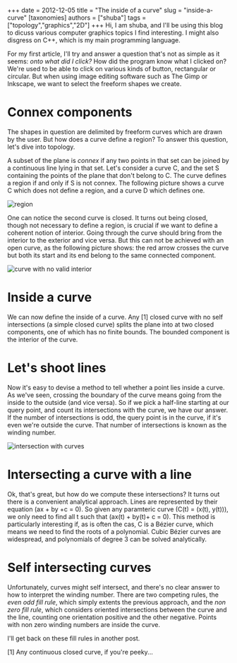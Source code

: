 +++
date = 2012-12-05
title = "The inside of a curve"
slug = "inside-a-curve"
[taxonomies]
authors = ["shuba"]
tags = ["topology","graphics","2D"]
+++
Hi, I am shuba, and I'll be using this blog to dicuss various computer graphics topics I find interesting. I might also disgress on C++, which is my main programming language.

For my first article, I'll try and answer a question that's not as simple as it seems: *onto what did I click?* How did the program know what I clicked on? We're used to be able to click on various kinds of button, rectangular or circular. But when using image editing software such as The Gimp or Inkscape, we want to select the freeform shapes we create.

<!-- more -->

Connex components
=================

The shapes in question are delimited by freeform curves which are drawn by the user. But how does a curve define a region? To answer this question, let's dive into topology.

A subset of the plane is *connex* if any two points in that set can be joined by a continuous line lying in that set. Let's consider a curve C, and the set S containing the points of the plane that don't belong to C. The curve defines a region if and only if S is not connex. The following picture shows a curve C which does not define a region, and a curve D which defines one.

![region](../images/curve_region.png)

One can notice the second curve is closed. It turns out being closed, though not necessary to define a region, is crucial if we want to define a coherent notion of interior. Going through the curve should bring from the interior to the exterior and vice versa. But this can not be achieved with an open curve, as the following picture shows: the red arrow crosses the curve but both its start and its end belong to the same connected component.

![curve with no valid interior](../images/curve_no_valid_interior.png)

Inside a curve
==============

We can now define the inside of a curve. Any [1] closed curve with no self intersections (a simple closed curve) splits the plane into at two closed components, one of which has no finite bounds. The bounded component is the interior of the curve.

Let's shoot lines
=================

Now it's easy to devise a method to tell whether a point lies inside a curve. As we've seen, crossing the boundary of the curve means going from the inside to the outside (and vice versa). So if we pick a half-line starting at our query point, and count its intersections with the curve, we have our answer. If the number of intersections is odd, the query point is in the curve, if it's even we're outside the curve. That number of intersections is known as the winding number.

![intersection with curves](../images/curve_line_intersections.png)

Intersecting a curve with a line
================================

Ok, that's great, but how do we compute these intersections? It turns out there is a convenient analytical approach. Lines are represented by their equation \(ax + by +c = 0\). So given any paramteric curve \(C(t) = (x(t), y(t))\), we only need to find all t such that \(ax(t) + by(t)+ c = 0\). This method is particularly interesting if, as is often the cas, C is a Bézier curve, which means we need to find the roots of a polynomial. Cubic Bézier curves are widespread, and polynomials of degree 3 can be solved analytically.

Self intersecting curves
========================

Unfortunately, curves might self intersect, and there's no clear answer to how to interpret the winding number. There are two competing rules, the *even odd fill rule*, which simply extents the previous approach, and the *non zero fill rule*, which considers oriented intersections between the curve and the line, counting one orientation positive and the other negative. Points with non zero winding numbers are inside the curve.

I'll get back on these fill rules in another post.

[1] Any continuous closed curve, if you're peeky...
